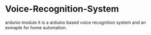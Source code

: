 # Voice-Recognition-System
ardunio module
 it is a arduino based voice recognition system and an exmaple for home automation.
